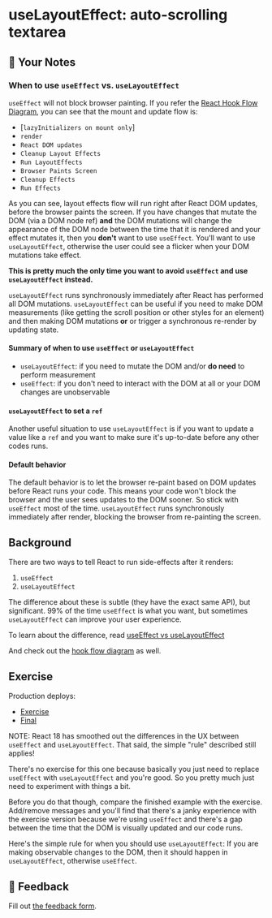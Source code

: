 # useLayoutEffect: auto-scrolling textarea

## 📝 Your Notes

### When to use `useEffect` vs. `useLayoutEffect`

`useEffect` will not block browser painting. If you refer the
[React Hook Flow Diagram](https://github.com/donavon/hook-flow), you can see
that the mount and update flow is:

- [`lazyInitializers on mount only`]
- `render`
- `React DOM updates`
- `Cleanup Layout Effects`
- `Run LayoutEffects`
- `Browser Paints Screen`
- `Cleanup Effects`
- `Run Effects`

As you can see, layout effects flow will run right after React DOM updates,
before the browser paints the screen. If you have changes that mutate the DOM
(via a DOM node ref) **and** the DOM mutations will change the appearance of the
DOM node between the time that it is rendered and your effect mutates it, then
you **don't** want to use `useEffect`. You'll want to use `useLayoutEffect`,
otherwise the user could see a flicker when your DOM mutations take effect.

**This is pretty much the only time you want to avoid `useEffect` and use**
**`useLayoutEffect` instead.**

`useLayoutEffect` runs synchronously immediately after React has performed all
DOM mutations. `useLayoutEffect` can be useful if you need to make DOM
measurements (like getting the scroll position or other styles for an element)
and then making DOM mutations **or** or trigger a synchronous re-render by
updating state.

#### Summary of when to use `useEffect` or `useLayoutEffect`

- `useLayoutEffect`: if you need to mutate the DOM and/or **do need** to perform
  measurement
- `useEffect`: if you don't need to interact with the DOM at all or your DOM
  changes are unobservable

#### `useLayoutEffect` to set a `ref`

Another useful situation to use `useLayoutEffect` is if you want to update a
value like a `ref` and you want to make sure it's up-to-date before any other
codes runs.

#### Default behavior

The default behavior is to let the browser re-paint based on DOM updates before
React runs your code. This means your code won't block the browser and the user
sees updates to the DOM sooner. So stick with `useEffect` most of the time.
`useLayoutEffect` runs synchronously immediately after render, blocking the
browser from re-painting the screen.

## Background

There are two ways to tell React to run side-effects after it renders:

1. `useEffect`
2. `useLayoutEffect`

The difference about these is subtle (they have the exact same API), but
significant. 99% of the time `useEffect` is what you want, but sometimes
`useLayoutEffect` can improve your user experience.

To learn about the difference, read
[useEffect vs useLayoutEffect](https://kentcdodds.com/blog/useeffect-vs-uselayouteffect)

And check out the [hook flow diagram](https://github.com/donavon/hook-flow) as
well.

## Exercise

Production deploys:

- [Exercise](https://advanced-react-hooks.netlify.com/isolated/exercise/04.js)
- [Final](https://advanced-react-hooks.netlify.com/isolated/final/04.js)

NOTE: React 18 has smoothed out the differences in the UX between `useEffect`
and `useLayoutEffect`. That said, the simple "rule" described still applies!

There's no exercise for this one because basically you just need to replace
`useEffect` with `useLayoutEffect` and you're good. So you pretty much just need
to experiment with things a bit.

Before you do that though, compare the finished example with the exercise.
Add/remove messages and you'll find that there's a janky experience with the
exercise version because we're using `useEffect` and there's a gap between the
time that the DOM is visually updated and our code runs.

Here's the simple rule for when you should use `useLayoutEffect`: If you are
making observable changes to the DOM, then it should happen in
`useLayoutEffect`, otherwise `useEffect`.

## 🦉 Feedback

Fill out
[the feedback form](https://ws.kcd.im/?ws=Advanced%20React%20Hooks%20%F0%9F%94%A5&e=04%3A%20useLayoutEffect%3A%20auto-scrolling%20textarea&em=).
